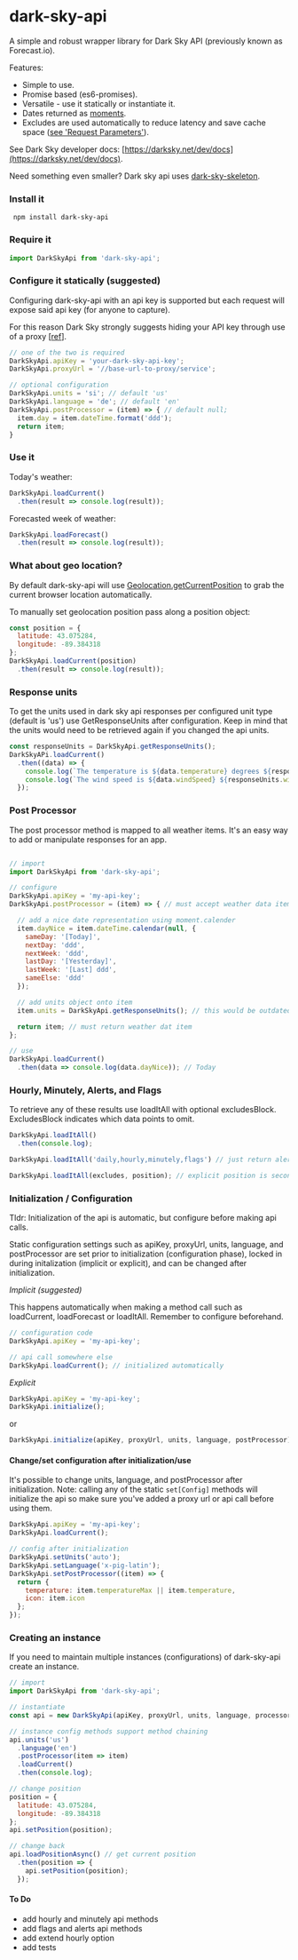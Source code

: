 # dark-sky-api

A simple and robust wrapper library for Dark Sky API (previously known as Forecast.io). 

Features:

* Simple to use.
* Promise based (es6-promises).
* Versatile - use it statically or instantiate it.
* Dates returned as [moments](https://momentjs.com/).
* Excludes are used automatically to reduce latency and save cache space ([see 'Request Parameters'](https://darksky.net/dev/docs/forecast)).

See Dark Sky developer docs: [https://darksky.net/dev/docs](https://darksky.net/dev/docs).

Need something even smaller? Dark sky api uses [dark-sky-skeleton](https://github.com/deanbot/dark-sky-skeleton).

### Install it

```
 npm install dark-sky-api
```

### Require it
```javascript
import DarkSkyApi from 'dark-sky-api';
```

### Configure it statically (suggested)

Configuring dark-sky-api with an api key is supported but each request will expose said api key (for anyone to capture). 

For this reason Dark Sky strongly suggests hiding your API key through use of a proxy [[ref](https://darksky.net/dev/docs/faq#cross-origin)].

```javascript
// one of the two is required
DarkSkyApi.apiKey = 'your-dark-sky-api-key';
DarkSkyApi.proxyUrl = '//base-url-to-proxy/service';

// optional configuration
DarkSkyApi.units = 'si'; // default 'us'
DarkSkyApi.language = 'de'; // default 'en'
DarkSkyApi.postProcessor = (item) => { // default null;
  item.day = item.dateTime.format('ddd');
  return item;
}
```

### Use it

Today's weather:

```javascript
DarkSkyApi.loadCurrent()
  .then(result => console.log(result));
```

Forecasted week of weather:

```javascript
DarkSkyApi.loadForecast()
  .then(result => console.log(result));
```

### What about geo location?
By default dark-sky-api will use [Geolocation.getCurrentPosition](https://developer.mozilla.org/en-US/docs/Web/API/Geolocation/getCurrentPosition) to grab the current browser location automatically.

To manually set geolocation position pass along a position object:

```javascript
const position = {
  latitude: 43.075284, 
  longitude: -89.384318
};
DarkSkyApi.loadCurrent(position)
  .then(result => console.log(result));
```

### Response units

To get the units used in dark sky api responses per configured unit type (default is 'us') use GetResponseUnits after configuration. Keep in mind that the units would need to be retrieved again if you changed the api units.

```javascript
const responseUnits = DarkSkyApi.getResponseUnits();
DarkSkyAPi.loadCurrent()
  .then((data) => {
    console.log(`The temperature is ${data.temperature} degrees ${responseUnits.temperature}`);
    console.log(`The wind speed is ${data.windSpeed} ${responseUnits.windSpeed}`);
  });
```

### Post Processor

The post processor method is mapped to all weather items. It's an easy way to add or manipulate responses for an app.

```javascript

// import
import DarkSkyApi from 'dark-sky-api';

// configure
DarkSkyApi.apiKey = 'my-api-key';
DarkSkyApi.postProcessor = (item) => { // must accept weather data item param

  // add a nice date representation using moment.calender
  item.dayNice = item.dateTime.calendar(null, {
    sameDay: '[Today]',
    nextDay: 'ddd',
    nextWeek: 'ddd',
    lastDay: '[Yesterday]',
    lastWeek: '[Last] ddd',
    sameElse: 'ddd'
  });

  // add units object onto item
  item.units = DarkSkyApi.getResponseUnits(); // this would be outdated if you changed api units later

  return item; // must return weather dat item
};

// use 
DarkSkyApi.loadCurrent()
  .then(data => console.log(data.dayNice)); // Today
```

### Hourly, Minutely, Alerts, and Flags

To retrieve any of these results use loadItAll with optional excludesBlock. ExcludesBlock indicates which data points to omit.

```javascript
DarkSkyApi.loadItAll()
  .then(console.log);

DarkSkyApi.loadItAll('daily,hourly,minutely,flags') // just return alerts

DarkSkyApi.loadItAll(excludes, position); // explicit position is second argument
```

### Initialization / Configuration

Tldr: Initialization of the api is automatic, but configure before making api calls.

Static configuration settings such as apiKey, proxyUrl, units, language, and postProcessor are set prior to initialization (configuration phase), locked in during initalization (implicit or explicit), and can be changed after initialization.

*Implicit (suggested)*

This happens automatically when making a method call such as loadCurrent, loadForecast or loadItAll. Remember to configure beforehand.

```javascript
// configuration code 
DarkSkyApi.apiKey = 'my-api-key';

// api call somewhere else
DarkSkyApi.loadCurrent(); // initialized automatically
```

*Explicit*

```javascript
DarkSkyApi.apiKey = 'my-api-key';
DarkSkyApi.initialize();
```

or

```javascript
DarkSkyApi.initialize(apiKey, proxyUrl, units, language, postProcessor); // only apiKey or proxyUrl are required
```

#### Change/set configuration after initialization/use

It's possible to change units, language, and postProcessor after initialization. Note: calling any of the static `set[Config]` methods will initialize the api so make sure you've added a proxy url or api call before using them.

```javascript
DarkSkyApi.apiKey = 'my-api-key';
DarkSkyApi.loadCurrent();

// config after initialization
DarkSkyApi.setUnits('auto');
DarkSkyApi.setLanguage('x-pig-latin');
DarkSkyApi.setPostProcessor((item) => { 
  return {
    temperature: item.temperatureMax || item.temperature,
    icon: item.icon
  };
});
```

### Creating an instance

If you need to maintain multiple instances (configurations) of dark-sky-api create an instance.

```javascript
// import
import DarkSkyApi from 'dark-sky-api';

// instantiate
const api = new DarkSkyApi(apiKey, proxyUrl, units, language, processor); // only apiKey or proxyUrl are required

// instance config methods support method chaining
api.units('us')
  .language('en')
  .postProcessor(item => item)
  .loadCurrent()
  .then(console.log);

// change position
position = {
  latitude: 43.075284, 
  longitude: -89.384318
};
api.setPosition(position);

// change back
api.loadPositionAsync() // get current position
  .then(position => {
    api.setPosition(position);
  });
```

#### To Do 

* add hourly and minutely api methods
* add flags and alerts api methods
* add extend hourly option
* add tests